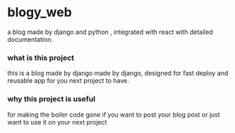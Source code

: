 # blogy_web
a blog made by django and python , integrated with react with detailed documentation.

### what is this project
this is a blog made by django made by django, designed for fast deploy and reusable app for you next project to have.

### why this project is useful
for making the boiler code gone if you want to post your blog post or just want to use it on your next project

